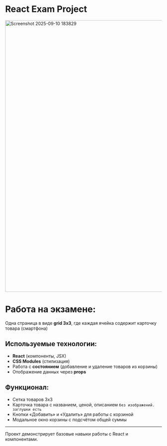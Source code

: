 # React Exam Project

<img width="1919" height="875" alt="Screenshot 2025-09-10 183829" src="https://github.com/user-attachments/assets/f2f1cb6c-843f-41d1-bb9e-568ea12816be" />

# Работа на экзамене:  
Одна страница в виде **grid 3x3**, где каждая ячейка содержит карточку товара (смартфона)  

## Используемые технологии:
- **React** (компоненты, JSX)  
- **CSS Modules** (стилизация)  
- Работа с **состоянием** (добавление и удаление товаров из корзины)  
- Отображение данных через **props**  

## Функционал:
- Сетка товаров 3x3  
- Карточка товара с названием, ценой, описанием  ``` без изображений. заглушки есть ```
- Кнопки «Добавить» и «Удалить» для работы с корзиной  
- Модальное окно корзины с подсчётом общей суммы  

---
Проект демонстрирует базовые навыки работы с React и компонентами.
